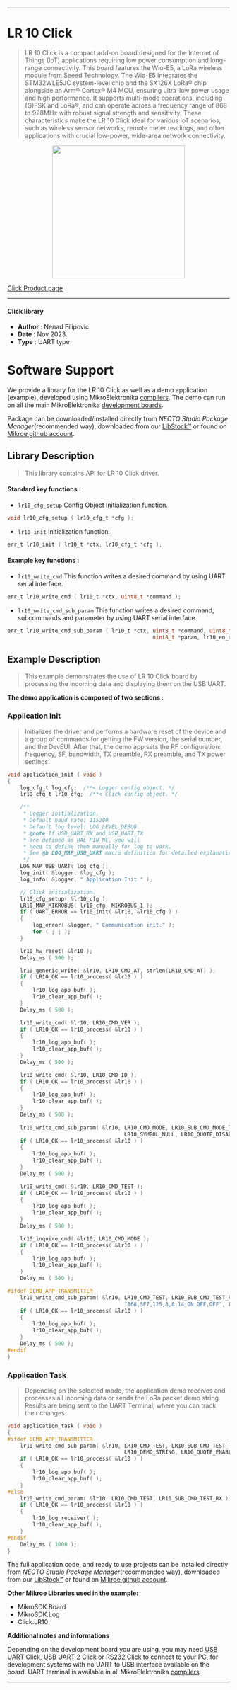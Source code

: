 
---
# LR 10 Click

> LR 10 Click is a compact add-on board designed for the Internet of Things (IoT) applications requiring low power consumption and long-range connectivity. This board features the Wio-E5, a LoRa wireless module from Seeed Technology. The Wio-E5 integrates the STM32WLE5JC system-level chip and the SX126X LoRa® chip alongside an Arm® Cortex® M4 MCU, ensuring ultra-low power usage and high performance. It supports multi-mode operations, including (G)FSK and LoRa®, and can operate across a frequency range of 868 to 928MHz with robust signal strength and sensitivity. These characteristics make the LR 10 Click ideal for various IoT scenarios, such as wireless sensor networks, remote meter readings, and other applications with crucial low-power, wide-area network connectivity.

<p align="center">
  <img src="https://download.mikroe.com/images/click_for_ide/lr10_click.png" height=300px>
</p>

[Click Product page](https://www.mikroe.com/lr-10-click)

---


#### Click library

- **Author**        : Nenad Filipovic
- **Date**          : Nov 2023.
- **Type**          : UART type


# Software Support

We provide a library for the LR 10 Click
as well as a demo application (example), developed using MikroElektronika
[compilers](https://www.mikroe.com/necto-studio).
The demo can run on all the main MikroElektronika [development boards](https://www.mikroe.com/development-boards).

Package can be downloaded/installed directly from *NECTO Studio Package Manager*(recommended way), downloaded from our [LibStock&trade;](https://libstock.mikroe.com) or found on [Mikroe github account](https://github.com/MikroElektronika/mikrosdk_click_v2/tree/master/clicks).

## Library Description

> This library contains API for LR 10 Click driver.

#### Standard key functions :

- `lr10_cfg_setup` Config Object Initialization function.
```c
void lr10_cfg_setup ( lr10_cfg_t *cfg );
```

- `lr10_init` Initialization function.
```c
err_t lr10_init ( lr10_t *ctx, lr10_cfg_t *cfg );
```

#### Example key functions :

- `lr10_write_cmd` This function writes a desired command by using UART serial interface.
```c
err_t lr10_write_cmd ( lr10_t *ctx, uint8_t *command );
```

- `lr10_write_cmd_sub_param` This function writes a desired command, subcommands and parameter by using UART serial interface.
```c
err_t lr10_write_cmd_sub_param ( lr10_t *ctx, uint8_t *command, uint8_t *sub_param, 
                                              uint8_t *param, lr10_en_quote_t en_quote );
```

## Example Description

> This example demonstrates the use of LR 10 Click board 
> by processing the incoming data and displaying them on the USB UART.

**The demo application is composed of two sections :**

### Application Init

> Initializes the driver and performs a hardware reset of the device
> and a group of commands for getting the FW version, the serial number, and the DevEUI. 
> After that, the demo app sets the RF configuration: 
> frequency, SF, bandwidth, TX preamble, RX preamble, and TX power settings.

```c
void application_init ( void ) 
{
    log_cfg_t log_cfg;  /**< Logger config object. */
    lr10_cfg_t lr10_cfg;  /**< Click config object. */

    /** 
     * Logger initialization.
     * Default baud rate: 115200
     * Default log level: LOG_LEVEL_DEBUG
     * @note If USB_UART_RX and USB_UART_TX 
     * are defined as HAL_PIN_NC, you will 
     * need to define them manually for log to work. 
     * See @b LOG_MAP_USB_UART macro definition for detailed explanation.
     */
    LOG_MAP_USB_UART( log_cfg );
    log_init( &logger, &log_cfg );
    log_info( &logger, " Application Init " );

    // Click initialization.
    lr10_cfg_setup( &lr10_cfg );
    LR10_MAP_MIKROBUS( lr10_cfg, MIKROBUS_1 );
    if ( UART_ERROR == lr10_init( &lr10, &lr10_cfg ) ) 
    {
        log_error( &logger, " Communication init." );
        for ( ; ; );
    }

    lr10_hw_reset( &lr10 );
    Delay_ms ( 500 );

    lr10_generic_write( &lr10, LR10_CMD_AT, strlen(LR10_CMD_AT) );
    if ( LR10_OK == lr10_process( &lr10 ) ) 
    {
        lr10_log_app_buf( );
        lr10_clear_app_buf( );
    }
    Delay_ms ( 500 );

    lr10_write_cmd( &lr10, LR10_CMD_VER );
    if ( LR10_OK == lr10_process( &lr10 ) ) 
    {
        lr10_log_app_buf( );
        lr10_clear_app_buf( );
    }
    Delay_ms ( 500 );

    lr10_write_cmd( &lr10, LR10_CMD_ID );
    if ( LR10_OK == lr10_process( &lr10 ) ) 
    {
        lr10_log_app_buf( );
        lr10_clear_app_buf( );
    }
    Delay_ms ( 500 );
    
    lr10_write_cmd_sub_param( &lr10, LR10_CMD_MODE, LR10_SUB_CMD_MODE_TEST, 
                                     LR10_SYMBOL_NULL, LR10_QUOTE_DISABLE );
    if ( LR10_OK == lr10_process( &lr10 ) ) 
    {
        lr10_log_app_buf( );
        lr10_clear_app_buf( );
    }
    Delay_ms ( 500 );

    lr10_write_cmd( &lr10, LR10_CMD_TEST );
    if ( LR10_OK == lr10_process( &lr10 ) ) 
    {
        lr10_log_app_buf( );
        lr10_clear_app_buf( );
    }
    Delay_ms ( 500 );

    lr10_inquire_cmd( &lr10, LR10_CMD_MODE );
    if ( LR10_OK == lr10_process( &lr10 ) ) 
    {
        lr10_log_app_buf( );
        lr10_clear_app_buf( );
    }
    Delay_ms ( 500 );

#ifdef DEMO_APP_TRANSMITTER
    lr10_write_cmd_sub_param( &lr10, LR10_CMD_TEST, LR10_SUB_CMD_TEST_RFCFG, 
                                     "868,SF7,125,8,8,14,ON,OFF,OFF", LR10_QUOTE_DISABLE );
    if ( LR10_OK == lr10_process( &lr10 ) ) 
    {
        lr10_log_app_buf( );
        lr10_clear_app_buf( );
    }
    Delay_ms ( 500 );
#endif  
}
```

### Application Task

> Depending on the selected mode, the application demo receives 
> and processes all incoming data or sends the LoRa packet demo string.
> Results are being sent to the UART Terminal, where you can track their changes.

```c
void application_task ( void ) 
{
#ifdef DEMO_APP_TRANSMITTER
    lr10_write_cmd_sub_param( &lr10, LR10_CMD_TEST, LR10_SUB_CMD_TEST_TX_STR, 
                                     LR10_DEMO_STRING, LR10_QUOTE_ENABLE );
    if ( LR10_OK == lr10_process( &lr10 ) ) 
    {
        lr10_log_app_buf( );
        lr10_clear_app_buf( );
    }
#else
    lr10_write_cmd_param( &lr10, LR10_CMD_TEST, LR10_SUB_CMD_TEST_RX );
    if ( LR10_OK == lr10_process( &lr10 ) ) 
    {
        lr10_log_receiver( );
        lr10_clear_app_buf( );
    }
#endif
    Delay_ms ( 1000 );   
}
```

The full application code, and ready to use projects can be installed directly from *NECTO Studio Package Manager*(recommended way), downloaded from our [LibStock&trade;](https://libstock.mikroe.com) or found on [Mikroe github account](https://github.com/MikroElektronika/mikrosdk_click_v2/tree/master/clicks).

**Other Mikroe Libraries used in the example:**

- MikroSDK.Board
- MikroSDK.Log
- Click.LR10

**Additional notes and informations**

Depending on the development board you are using, you may need
[USB UART Click](https://www.mikroe.com/usb-uart-click),
[USB UART 2 Click](https://www.mikroe.com/usb-uart-2-click) or
[RS232 Click](https://www.mikroe.com/rs232-click) to connect to your PC, for
development systems with no UART to USB interface available on the board. UART
terminal is available in all MikroElektronika
[compilers](https://shop.mikroe.com/compilers).

---
